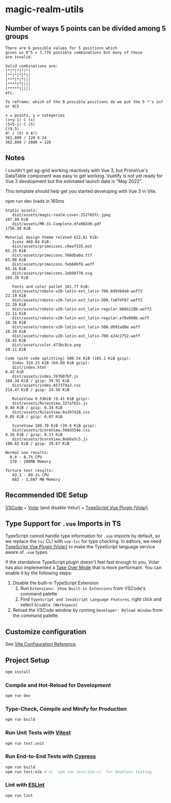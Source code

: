 # magic-realm-utils

## Number of ways 5 points can be divided among 5 groups

```
There are 6 possible values for 5 positions which 
gives us 6^5 = 7,776 possible combinations but many of those
are invalid.

Valid combinations are:
|*|*|*|*|*|
|**|*|*|*||
|***|*|*|||
|****|*||||
|*****|||||
etc.

To reframe: which of the 9 possible positions do we put the 5 *'s in?
or 9C5
```

```
x = points, y = categories
(x+y-1) C (x)
(5+5-1) C (5)
C(9,5)
9! / (5! X 4!) 
362,880 / 120 X 24
362,880 / 2880 = 126
```

## Notes

I couldn't get ag-grid working reactively with Vue 3, but PrimeVue's DataTable component was easy to get working.
Vuetify is not yet ready for Vue 3 development but the estimated launch date is "May 2022".

This template should help get you started developing with Vue 3 in Vite.

npm run dev loads in 165ms

```
Static assets:
   dist/assets/magic-realm-cover.252765fc.jpeg                     187.60 KiB
   dist/assets/MR-31-Complete.dfe083d9.pdf                         1756.38 KiB

Material design theme related 622.61 KiB: 
   Icons 460.84 KiB: 
   dist/assets/primeicons.c9eaf535.eot                             65.25 KiB
   dist/assets/primeicons.788dba0a.ttf                             65.08 KiB
   dist/assets/primeicons.feb68bf6.woff                            65.16 KiB
   dist/assets/primeicons.2ab98f70.svg                             265.35 KiB

   Fonts and color pallet 161.77 KiB:
   dist/assets/roboto-v20-latin-ext_latin-700.8d9364a0.woff2       22.19 KiB
   dist/assets/roboto-v20-latin-ext_latin-500.fa074f87.woff2       22.20 KiB
   dist/assets/roboto-v20-latin-ext_latin-regular.b86b128b.woff2   22.11 KiB
   dist/assets/roboto-v20-latin-ext_latin-regular.e70a908b.woff    28.36 KiB
   dist/assets/roboto-v20-latin-ext_latin-500.d092ad8e.woff        28.39 KiB
   dist/assets/roboto-v20-latin-ext_latin-700.e24c2752.woff        28.41 KiB
   dist/assets/color.473bc8ca.png                                  10.11 KiB
   
Code (with code splitting) 500.54 KiB (105.1 KiB gzip):
   Index 319.23 KiB (64.89 KiB gzip):
   dist/index.html                                                 0.42 KiB
   dist/assets/index.767607bf.js                                   104.34 KiB / gzip: 39.91 KiB
   dist/assets/index.65737da3.css                                  214.47 KiB / gzip: 24.56 KiB
   
   RulesView 0.53KiB (0.41 KiB gzip):
   dist/assets/RulesView.32faf62c.js                               0.48 KiB / gzip: 0.34 KiB
   dist/assets/RulesView.0a397d28.css                              0.05 KiB / gzip: 0.07 KiB
   
   ScoreView 180.78 KiB (39.8 KiB gzip):
   dist/assets/ScoreView.50dd354e.css                              0.16 KiB / gzip: 0.13 KiB
   dist/assets/ScoreView.8eb6a5c5.js                               180.62 KiB / gzip: 39.67 KiB
```

```
Normal use results:
  0.0 - 8.7% CPU
  170 - 206MB Memory
   
Torture test results:
   43.3 - 89.1% CPU
   683 - 1,607 MB Memory
```


## Recommended IDE Setup

[VSCode](https://code.visualstudio.com/) + [Volar](https://marketplace.visualstudio.com/items?itemName=johnsoncodehk.volar) (and disable Vetur) + [TypeScript Vue Plugin (Volar)](https://marketplace.visualstudio.com/items?itemName=johnsoncodehk.vscode-typescript-vue-plugin).

## Type Support for `.vue` Imports in TS

TypeScript cannot handle type information for `.vue` imports by default, so we replace the `tsc` CLI with `vue-tsc` for type checking. In editors, we need [TypeScript Vue Plugin (Volar)](https://marketplace.visualstudio.com/items?itemName=johnsoncodehk.vscode-typescript-vue-plugin) to make the TypeScript language service aware of `.vue` types.

If the standalone TypeScript plugin doesn't feel fast enough to you, Volar has also implemented a [Take Over Mode](https://github.com/johnsoncodehk/volar/discussions/471#discussioncomment-1361669) that is more performant. You can enable it by the following steps:

1. Disable the built-in TypeScript Extension
    1) Run `Extensions: Show Built-in Extensions` from VSCode's command palette
    2) Find `TypeScript and JavaScript Language Features`, right click and select `Disable (Workspace)`
2. Reload the VSCode window by running `Developer: Reload Window` from the command palette.

## Customize configuration

See [Vite Configuration Reference](https://vitejs.dev/config/).

## Project Setup

```sh
npm install
```

### Compile and Hot-Reload for Development

```sh
npm run dev
```

### Type-Check, Compile and Minify for Production

```sh
npm run build
```

### Run Unit Tests with [Vitest](https://vitest.dev/)

```sh
npm run test:unit
```

### Run End-to-End Tests with [Cypress](https://www.cypress.io/)

```sh
npm run build
npm run test:e2e # or `npm run test:e2e:ci` for headless testing
```

### Lint with [ESLint](https://eslint.org/)

```sh
npm run lint
```
